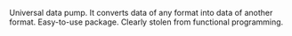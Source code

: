Universal data pump. It converts data of any format into data of another format.
Easy-to-use package. Clearly stolen from functional programming.
